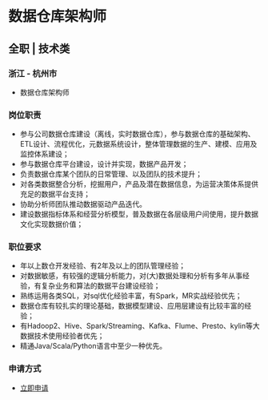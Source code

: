 
# 数据仓库架构师
## 全职  |  技术类
### 浙江 - 杭州市

- 数据仓库架构师
### 岗位职责
- 参与公司数据仓库建设（离线，实时数据仓库），参与数据仓库的基础架构、ETL设计、流程优化，元数据系统设计，整体管理数据的生产、建模、应用及监控体系建设；
- 参与数据仓库平台建设，设计并实现，数据产品开发；
- 负责数据仓库某个团队的日常管理、以及团队的技术提升；
- 对各类数据整合分析，挖掘用户，产品及潜在数据信息，为运营决策体系提供充足的数据平台支持；
- 协助分析师团队推动数据驱动产品迭代。
- 建设数据指标体系和经营分析模型，普及数据在各层级用户间使用，提升数据文化实现数据价值；
### 职位要求
- 年以上数仓开发经验、有2年及以上的团队管理经验；
- 对数据敏感，有较强的逻辑分析能力，对(大)数据处理和分析有多年从事经验，有复杂业务和算法的数据平台建设经验；
- 熟练运用各类SQL，对sql优化经验丰富，有Spark，MR实战经验优先；
- 数据仓库有较扎实的理论基础，数据模型建设、应用层建设有比较丰富的经验；
- 有Hadoop2、Hive、Spark/Streaming、Kafka、Flume、Presto、kylin等大数据技术使用经验者优先；
- 精通Java/Scala/Python语言中至少一种优先。
### 申请方式
- <a href="mailto:hr@tuya.com?subject=求职简历-数据仓库架构师-来自GitHub">立即申请</a>